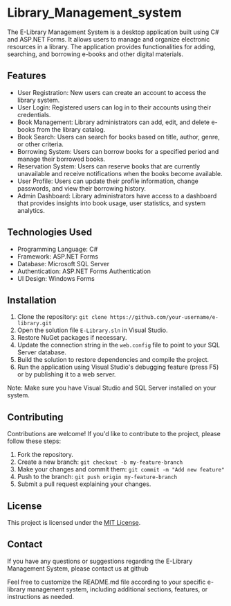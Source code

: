 # Library_Management_system

The E-Library Management System is a desktop application built using C# and ASP.NET Forms. It allows users to manage and organize electronic resources in a library. The application provides functionalities for adding, searching, and borrowing e-books and other digital materials.

## Features

- User Registration: New users can create an account to access the library system.
- User Login: Registered users can log in to their accounts using their credentials.
- Book Management: Library administrators can add, edit, and delete e-books from the library catalog.
- Book Search: Users can search for books based on title, author, genre, or other criteria.
- Borrowing System: Users can borrow books for a specified period and manage their borrowed books.
- Reservation System: Users can reserve books that are currently unavailable and receive notifications when the books become available.
- User Profile: Users can update their profile information, change passwords, and view their borrowing history.
- Admin Dashboard: Library administrators have access to a dashboard that provides insights into book usage, user statistics, and system analytics.

## Technologies Used

- Programming Language: C#
- Framework: ASP.NET Forms
- Database: Microsoft SQL Server
- Authentication: ASP.NET Forms Authentication
- UI Design: Windows Forms

## Installation

1. Clone the repository: `git clone https://github.com/your-username/e-library.git`
2. Open the solution file `E-Library.sln` in Visual Studio.
3. Restore NuGet packages if necessary.
4. Update the connection string in the `web.config` file to point to your SQL Server database.
5. Build the solution to restore dependencies and compile the project.
6. Run the application using Visual Studio's debugging feature (press F5) or by publishing it to a web server.

Note: Make sure you have Visual Studio and SQL Server installed on your system.



## Contributing

Contributions are welcome! If you'd like to contribute to the project, please follow these steps:

1. Fork the repository.
2. Create a new branch: `git checkout -b my-feature-branch`
3. Make your changes and commit them: `git commit -m "Add new feature"`
4. Push to the branch: `git push origin my-feature-branch`
5. Submit a pull request explaining your changes.

## License

This project is licensed under the [MIT License](https://opensource.org/licenses/MIT).

## Contact

If you have any questions or suggestions regarding the E-Library Management System, please contact us at github 

Feel free to customize the README.md file according to your specific e-library management system, including additional sections, features, or instructions as needed.
